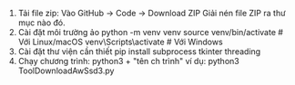 1. Tải file zip:
   Vào GitHub → Code → Download ZIP
  Giải nén file ZIP ra thư mục nào đó.
2. Cài đặt môi trường ảo
   python -m venv venv
  source venv/bin/activate  # Với Linux/macOS
  venv\Scripts\activate      # Với Windows
3. Cài đặt thư viện cần thiết
   pip install subprocess tkinter threading
4. Chạy chương trình:
   python3 + "tên ch trình"
   ví dụ: python3 ToolDownloadAwSsd3.py
